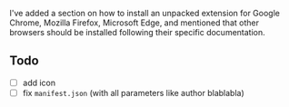 



I've added a section on how to install an unpacked extension for Google Chrome, Mozilla Firefox, Microsoft Edge, and mentioned that other browsers should be installed following their specific documentation.

## Todo

- [ ] add icon
- [ ] fix `manifest.json` (with all parameters like author blablabla)
